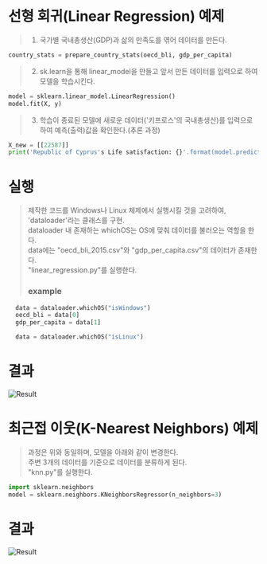 # 선형 회귀(Linear Regression) 예제
  
> 1. 국가별 국내총생산(GDP)과 삶의 만족도를 엮어 데이터를 만든다.
```python
country_stats = prepare_country_stats(oecd_bli, gdp_per_capita)
```
> 2. sk.learn을 통해 linear_model을 만들고 앞서 만든 데이터를 입력으로 하여 모델을 학습시킨다.
```python
model = sklearn.linear_model.LinearRegression()
model.fit(X, y)
```
> 3. 학습이 종료된 모델에 새로운 데이터('키프로스'의 국내총생산)를 입력으로 하여 예측(출력)값을 확인한다.(추론 과정)  
```python
X_new = [[22587]]
print('Republic of Cyprus's Life satisfaction: {}'.format(model.predict(X_new)))
```
  
# 실행
> 제작한 코드를 Windows나 Linux 체제에서 실행시킬 것을 고려하여, 'dataloader'라는 클래스를 구현.  
> dataloader 내 존재하는 whichOS는 OS에 맞춰 데이터를 불러오는 역할을 한다.  
> data에는 "oecd_bli_2015.csv"와 "gdp_per_capita.csv"의 데이터가 존재한다.  
> "linear_regression.py"를 실행한다.
> ### **example**
```python
  data = dataloader.whichOS("isWindows")
  oecd_bli = data[0]
  gdp_per_capita = data[1]
```
```python
  data = dataloader.whichOS("isLinux")
```

# 결과
![Result](https://user-images.githubusercontent.com/98927470/170038411-0431889f-f47c-4048-b50a-678c11c57953.PNG)
  
# 최근접 이웃(K-Nearest Neighbors) 예제
  
> 과정은 위와 동일하며, 모델을 아래와 같이 변경한다.  
> 주변 3개의 데이터를 기준으로 데이터를 분류하게 된다.  
> "knn.py"를 실행한다.
```python
import sklearn.neighbors
model = sklearn.neighbors.KNeighborsRegressor(n_neighbors=3)
```
  
# 결과
![Result](https://user-images.githubusercontent.com/98927470/170181379-4a9e0d73-57be-4009-be06-6bc44ad6c0de.PNG)
  
